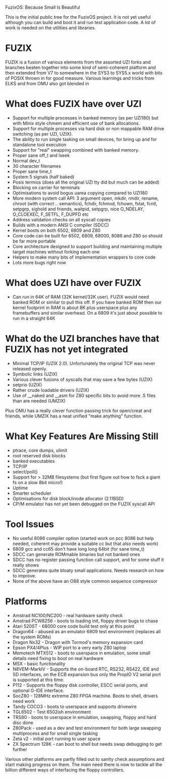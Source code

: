 FuzixOS: Because Small Is Beautiful

This is the initial public tree for the FuzixOS project. It is not yet useful although you can build and boot it and run
test application code. A lot of work is needed on the utilities and libraries.

FUZIX
=====

FUZIX is a fusion of various elements from the assorted UZI forks and
branches beaten together into some kind of semi-coherent platform and then
extended from V7 to somewhere in the SYS3 to SYS5.x world with bits of POSIX
thrown in for good measure. Various learnings and tricks from ELKS and from
OMU also got blended in

What does FUZIX have over UZI
=============================

* Support for multiple processes in banked memory (as per UZI180) but
	with Minix style chmem and efficient use of bank allocations.
* Support for multiple processes via hard disk or non mappable RAM
    drive switching (as per UZI, UZIX).
* The ability to run single tasking on small devices, for bring up
    and for standalone tool execution
* Support for "real" swapping combined with banked memory.
* Proper sane off_t and lseek
* Normal dev_t
* 30 character filenames
* Proper sane time_t
* System 5 signals (half baked)
* Posix termios (does all the original UZI tty did but much can be added)
* Blocking on carrier for terminals
* Optimisations to avoid bogus uarea copying compared to UZI180
* More modern system call API: 3 argument open, mkdir, rmdir, rename,
	chroot (with correct .. semantics), fchdir, fchmod, fchown, fstat,
	fcntl, setpgrp, sighold and friends, waitpid, setpgrp, nice
	O_NDELAY, O_CLOEXEC, F_SETFL, F_DUPFD etc
* Address validation checks on all syscall copies
* Builds with a modern ANSI C compiler (SDCC)
* Kernel boots on both 6502, 6809 and Z80
* Core code can be built for 6502, 6809, 68000, 8086 and Z80 so should be far more
	portable
* Core architecture designed to support building and maintaining
	multiple target machines without forking each one
* Helpers to make many bits of implementation wrappers to core code
* Lots more bugs right now

What does UZI have over FUZIX
=============================

* Can run in 64K of RAM (32K kernel/32K user). FUZIX would need
	banked ROM or similar to pull this off. If you have banked
	ROM then our kernel footprint in RAM is about 8K plus userspace
	plus any framebuffers and similar overhead. On a 6809 it's just
	about possible to run in a straight 64K

What do the UZI branches have that FUZIX has not yet integrated
===============================================================

* Minimal TCP/IP (UZIX 2.0). Unfortunately the original TCP was never
released openly.
* Symbolic links (UZIX)
* Various clever fusions of syscalls that may save a few bytes
	(UZIX)
* setprio (UZIX)
* Rather crude loadable drivers (UZIX)
* Use of __naked and __asm for Z80 specific bits to avoid more
	.S files than are needed (UMZIX)

Plus OMU has a really clever function passing trick for open/creat and
friends, while UMZIX has a neat unified "make anything" function.

What Key Features Are Missing Still
===================================
* ptrace, core dumps, ulimit
* root reserved disk blocks
* banked executables
* TCP/IP
* select/poll()
* Support for > 32MB filesystems (but first figure out how to fsck
	a giant fs on a slow 8bit micro!)
* Uptime
* Smarter scheduler
* Optimisations for disk block/inode allocator (2.11BSD)
* CP/M emulator has not yet been debugged on the FUZIX syscall API


Tool Issues
===========
* No useful 8086 compiler option (started work on pcc 8086 but help
	needed, coherent may provide a suitable cc but that also needs work)
* 6809 gcc and cc65 don't have long long 64bit (for sane time_t)
* SDCC can generate ROMmable binaries but not banked ones
* SDCC has no register passing function call support, and for some
	stuff it really shows
* SDCC generates quite bloaty small applications. Needs research
	on how to improve.
* None of the above have an O88 style common sequence compressor

Platforms
=========
* Amstrad NC100/NC200 - real hardware sanity check
* Amstrad PCW8256 - boots to loading init, floppy driver bugs to chase
* Atari 520ST - 68000 core code build test only at this point
* Dragon64 - abused as an emulator 6809 test environment (replaces all the system ROMs)
* Dragon Nx32 - Dragon with Tormod's memory expansion card
* Epson PX4/4Plus - WIP port to a very early Z80 laptop
* Memotech MTX512 - boots to userspace in emulation, some small details need fixing to boot on real hardware
* MSX - basic functionality
* N8VEM-MarkIV - Supports the on-board RTC, RS232, RS422, IDE and SD interfaces, on the 
ECB expansion bus only the PropIO V2 serial port is supported at this time.
* P112 - Supports the floppy disk controller, ESCC serial ports, and optional G-IDE interface.
* SocZ80 - 128MHz extreme Z80 FPGA machine. Boots to shell, drivers need work
* Tandy COCO3 - boots to userspace and supports drivewire
* TGL6502 - Test 6502ish environment
* TRS80 - boots to userspace in emulation, swapping, floppy and hard disc done
* Z80Pack - used as a dev and test environment for both large swapping
	multiprocess and for small single tasking
* Zeta v2 - initial port running to user space
* ZX Spectrum 128K - can boot to shell but needs swap debugging to get further

Various other platforms are partly filled out to sanity check assumptions
and start making progress on them. The main need there is now to tackle all
the billion different ways of interfacing the floppy controllers.

